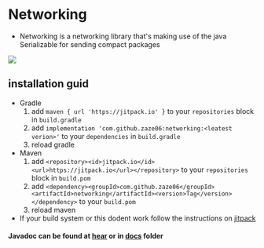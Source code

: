 # Networking

- Networking is a networking library that's making use of the java Serializable for sending compact packages

[![](https://jitpack.io/v/zaze06/networking.svg)](https://jitpack.io/#zaze06/networking)

## installation guid

- Gradle
    1. add `maven { url 'https://jitpack.io' }` to your `repositories` block in `build.gradle`
    2. add `implementation 'com.github.zaze06:networking:<leatest verion>'` to your `dependencies` in `build.gradle`
    3. reload gradle
- Maven
    1. add `<repository><id>jitpack.io</id><url>https://jitpack.io</url></repository>` to your `repositories` block in `build.pom`
    2. add `<dependency><groupId>com.github.zaze06</groupId><artifactId>networking</artifactId><version>Tag</version></dependency>` to your `build.pom`
    3. reload maven
- If your build system or this dodent work follow the instructions on [jitpack](https://jitpack.io/#zaze06/networking)

#### Javadoc can be found at [hear](https://zaze06.github.io/networking/) or in [docs](https://github.com/zaze06/networking/tree/master/docs) folder
